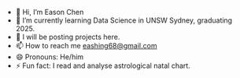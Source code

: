 - 👋 Hi, I’m Eason Chen
- 🌱 I’m currently learning Data Science in UNSW Sydney, graduating 2025.
- 💞️ I will be posting projects here.
- 📫 How to reach me eashing68@gmail.com
- 😄 Pronouns: He/him
- ⚡ Fun fact: I read and analyse astrological natal chart.

<!---
Shing-gor/Shing-gor is a ✨ special ✨ repository because its `README.md` (this file) appears on your GitHub profile.
You can click the Preview link to take a look at your changes.
--->

